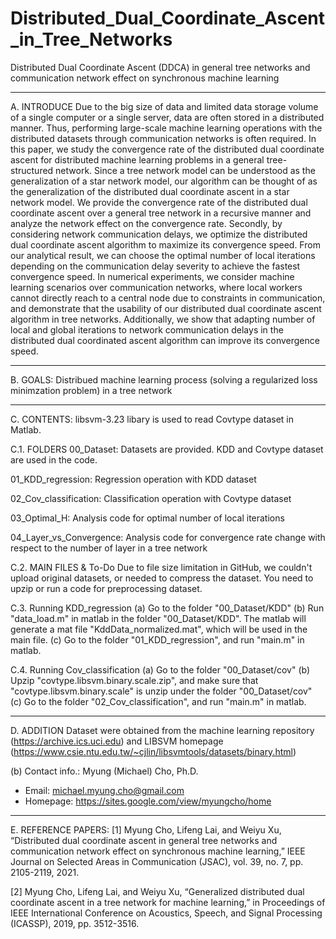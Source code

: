 # Distributed_Dual_Coordinate_Ascent_in_Tree_Networks
Distributed Dual Coordinate Ascent (DDCA) in general tree networks and communication network effect on synchronous machine learning

------------------------
A. INTRODUCE
Due to the big size of data and limited data storage volume of a single computer or a single server, data are often stored in a distributed manner. Thus, performing large-scale machine learning operations with the distributed datasets through communication networks is often required. In this paper, we study the convergence rate of the distributed dual coordinate ascent for distributed machine learning problems in a general tree-structured network. Since a tree network model can be understood as the generalization of a star network model, our algorithm can be thought of as the generalization of the distributed dual coordinate ascent in a star network model. We provide the convergence rate of the distributed dual coordinate ascent over a general tree network in a recursive manner and analyze the network effect on the convergence rate. Secondly, by considering network communication delays, we optimize the distributed dual coordinate ascent algorithm to maximize its convergence speed. From our analytical result, we can choose the optimal number of local iterations depending on the communication delay severity to achieve the fastest convergence speed. In numerical experiments, we consider machine learning scenarios over communication networks, where local workers cannot directly reach to a central node due to constraints in communication, and demonstrate that the usability of our distributed dual coordinate ascent algorithm in tree networks. Additionally, we show that adapting number of local and global iterations to network communication delays in the distributed dual coordinated ascent algorithm can improve its convergence speed.

------------------------
B. GOALS:
Distribued machine learning process (solving a regularized loss minimzation problem) in a tree network

------------------------
C. CONTENTS:
libsvm-3.23 libary is used to read Covtype dataset in Matlab.

C.1. FOLDERS
00_Dataset: Datasets are provided. KDD and Covtype dataset are used in the code.

01_KDD_regression: Regression operation with KDD dataset

02_Cov_classification: Classification operation with Covtype dataset

03_Optimal_H: Analysis code for optimal number of local iterations

04_Layer_vs_Convergence: Analysis code for convergence rate change with respect to the number of layer in a tree network


C.2. MAIN FILES & To-Do
Due to file size limitation in GitHub, we couldn't upload original datasets, or needed to compress the dataset. You need to upzip or run a code for preprocessing dataset.

C.3. Running KDD_regression
(a) Go to the folder "00_Dataset/KDD" 
(b) Run "data_load.m" in matlab in the folder "00_Dataset/KDD". The matlab will generate a mat file "KddData_normalized.mat", which will be used in the main file. 
(c) Go to the folder "01_KDD_regression", and run "main.m" in matlab.

C.4. Running Cov_classification
(a) Go to the folder "00_Dataset/cov" 
(b) Upzip "covtype.libsvm.binary.scale.zip", and make sure that "covtype.libsvm.binary.scale" is unzip under the folder "00_Dataset/cov"
(c) Go to the folder "02_Cov_classification", and run "main.m" in matlab.


------------------------
D. ADDITION
Dataset were obtained from the machine learning repository (https://archive.ics.uci.edu) and LIBSVM homepage (https://www.csie.ntu.edu.tw/~cjlin/libsvmtools/datasets/binary.html)

(b) Contact info.: Myung (Michael) Cho, Ph.D. 
- Email: michael.myung.cho@gmail.com
- Homepage: https://sites.google.com/view/myungcho/home

------------------------
E. REFERENCE PAPERS: 
[1] Myung Cho, Lifeng Lai, and Weiyu Xu, “Distributed dual coordinate ascent in general tree networks and communication network effect on synchronous machine learning,” IEEE Journal on Selected Areas in Communication (JSAC), vol. 39, no. 7, pp. 2105-2119, 2021.

[2] Myung Cho, Lifeng Lai, and Weiyu Xu, “Generalized distributed dual coordinate ascent in a tree network for machine learning,” in Proceedings of IEEE International Conference on Acoustics, Speech, and Signal Processing (ICASSP), 2019, pp. 3512-3516.



